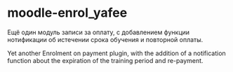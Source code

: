 # moodle-enrol_yafee

Ещё один модуль записи за оплату, с добавлением функции нотификации об истечении срока обучения и повторной оплаты.

Yet another Enrolment on payment plugin, with the addition of a notification function about the expiration of the training period and re-payment.
